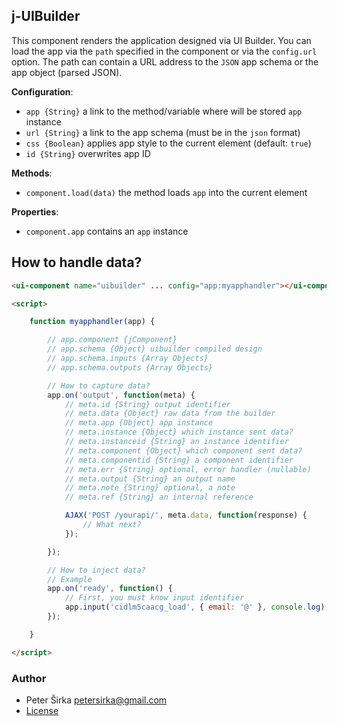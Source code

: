 ## j-UIBuilder

This component renders the application designed via UI Builder. You can load the app via the `path` specified in the component or via the `config.url` option. The path can contain a URL address to the `JSON` app schema or the app object (parsed JSON).

__Configuration__:

- `app {String}` a link to the method/variable where will be stored `app` instance
- `url {String}` a link to the app schema (must be in the `json` format)
- `css {Boolean}` applies app style to the current element (default: `true`)
- `id {String}` overwrites app ID

__Methods__:

- `component.load(data)` the method loads `app` into the current element

__Properties__:

- `component.app` contains an `app` instance

## How to handle data?

```html
<ui-component name="uibuilder" ... config="app:myapphandler"></ui-component>

<script>

	function myapphandler(app) {

		// app.component {jComponent}
		// app.schema {Object} uibuilder compiled design
		// app.schema.inputs {Array Objects}
		// app.schema.outputs {Array Objects}

		// How to capture data?
		app.on('output', function(meta) {
			// meta.id {String} output identifier
			// meta.data {Object} raw data from the builder
			// meta.app {Object} app instance
			// meta.instance {Object} which instance sent data?
			// meta.instanceid {String} an instance identifier
			// meta.component {Object} which component sent data?
			// meta.componentid {String} a component identifier
			// meta.err {String} optional, error handler (nullable)
			// meta.output {String} an output name
			// meta.note {String} optional, a note
			// meta.ref {String} an internal reference

			AJAX('POST /yourapi/', meta.data, function(response) {
				// What next?
			});

		});

		// How to inject data?
		// Example
		app.on('ready', function() {
			// First, you must know input identifier
			app.input('cidlm5caacg_load', { email: '@' }, console.log);
		});

	}

</script>
````

### Author

- Peter Širka <petersirka@gmail.com>
- [License](https://www.totaljs.com/license/)